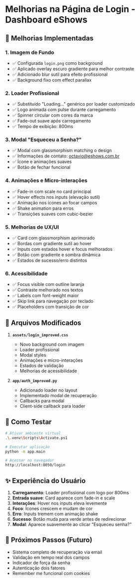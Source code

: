 # Melhorias na Página de Login - Dashboard eShows

## 🎨 Melhorias Implementadas

### 1. **Imagem de Fundo**
- ✅ Configurada `login.png` como background
- ✅ Aplicado overlay escuro gradiente para melhor contraste
- ✅ Adicionado blur sutil para efeito profissional
- ✅ Background fixo com effect parallax

### 2. **Loader Profissional**
- ✅ Substituído "Loading..." genérico por loader customizado
- ✅ Logo animada com pulse durante carregamento
- ✅ Spinner circular com cores da marca
- ✅ Fade-out suave após carregamento
- ✅ Tempo de exibição: 800ms

### 3. **Modal "Esqueceu a Senha?"**
- ✅ Modal com glassmorphism matching o design
- ✅ Informações de contato: octavio@eshows.com.br
- ✅ Ícone e animações suaves
- ✅ Botão de fechar funcional

### 4. **Animações e Micro-interações**
- ✅ Fade-in com scale no card principal
- ✅ Hover effects nos inputs (elevação sutil)
- ✅ Animação nos ícones ao focar campos
- ✅ Shake animation para erros
- ✅ Transições suaves com cubic-bezier

### 5. **Melhorias de UX/UI**
- ✅ Card com glassmorphism aprimorado
- ✅ Bordas com gradiente sutil ao hover
- ✅ Inputs com estados hover e focus melhorados
- ✅ Botão com gradiente e sombra dinâmica
- ✅ Estados de sucesso/erro distintos

### 6. **Acessibilidade**
- ✅ Focus visible com outline laranja
- ✅ Contraste melhorado nos textos
- ✅ Labels com font-weight maior
- ✅ Skip link para navegação por teclado
- ✅ Placeholders com transição de cor

## 📝 Arquivos Modificados

1. **`assets/login_improved.css`**
   - Novo background com imagem
   - Loader profissional
   - Modal styles
   - Animações e micro-interações
   - Estados de validação
   - Melhorias de acessibilidade

2. **`app/auth_improved.py`**
   - Adicionado loader no layout
   - Implementado modal de recuperação
   - Callbacks para modal
   - Client-side callback para loader

## 🚀 Como Testar

```bash
# Ativar ambiente virtual
.\.venv\Scripts\Activate.ps1

# Executar aplicação
python -m app.main

# Acessar no navegador
http://localhost:8050/login
```

## ✨ Experiência do Usuário

1. **Carregamento**: Loader profissional com logo por 800ms
2. **Entrada suave**: Card aparece com fade-in e scale
3. **Interações**: Hover nos inputs eleva levemente
4. **Foco**: Ícones crescem e mudam de cor
5. **Erro**: Inputs tremem com animação shake
6. **Sucesso**: Botão muda para verde antes de redirecionar
7. **Modal**: Aparece suavemente ao clicar "Esqueceu senha?"

## 🔄 Próximos Passos (Futuro)

- Sistema completo de recuperação via email
- Validação em tempo real dos campos
- Indicador de força da senha
- Autenticação dois fatores
- Remember me funcional com cookies